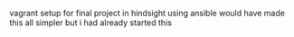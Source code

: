 vagrant setup for final project
in hindsight using ansible would have made this all simpler but i had already started this
